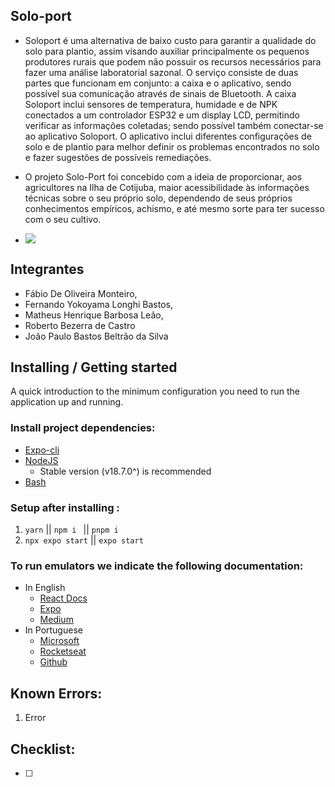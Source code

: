 ## Solo-port
  
- Soloport é uma alternativa de baixo custo para garantir a qualidade do solo para plantio, assim visando auxiliar principalmente os pequenos produtores rurais que podem não possuir os recursos necessários para fazer uma análise laboratorial sazonal. O serviço consiste de duas partes que funcionam em conjunto: a caixa e o aplicativo, sendo possível sua comunicação através de sinais de Bluetooth. A caixa Soloport inclui sensores de temperatura, humidade e de NPK conectados a um controlador ESP32 e um display LCD, permitindo verificar as informações coletadas; sendo possível também conectar-se ao aplicativo Soloport. O aplicativo inclui diferentes configurações de solo e de plantio para melhor definir os problemas encontrados no solo e fazer sugestões de possíveis remediações.

- 	O projeto Solo-Port foi concebido com a ideia de proporcionar, aos agricultores na Ilha de Cotijuba, maior acessibilidade às informações técnicas sobre o seu próprio solo, dependendo de seus próprios conhecimentos empíricos, achismo, e até mesmo sorte para ter sucesso com o seu cultivo. 

- ![]([https://pandao.github.io/editor.md/examples/images/4.jpg](https://cdn.discordapp.com/attachments/524749551526084620/1108591816061763624/11fbfaca-0ba2-4195-8bc8-757327bfad45.jpeg))

## Integrantes 


- Fábio De Oliveira Monteiro,
- Fernando Yokoyama Longhi Bastos,
- Matheus Henrique Barbosa Leão,
- Roberto Bezerra de Castro
- João Paulo Bastos Beltrão da Silva


## Installing / Getting started

A quick introduction to the minimum configuration you need to run the application up and running.

### Install project dependencies:

-   [Expo-cli](https://docs.expo.dev/get-started/installation/)
-   [NodeJS](https://nodejs.org/)
    -   Stable version (v18.7.0^) is recommended
-   [Bash](https://git-scm.com/downloads)

### Setup after installing :

1. `yarn` || `npm i ` || `pnpm i`
2. `npx expo start` || `expo start`

### To run emulators we indicate the following documentation:

-   In English
    -   [React Docs](https://reactnative.dev/docs/0.66/environment-setup)
    -   [Expo](https://docs.expo.dev/workflow/android-studio-emulator/)
    -   [Medium](https://randerson112358.medium.com/setup-react-native-environment-for-ios-97bf7faadf77)
-   In Portuguese
    -   [Microsoft](https://docs.microsoft.com/pt-br/windows/dev-environment/javascript/react-native-for-android)
    -   [Rocketseat](https://react-native.rocketseat.dev/ "https://react-native.rocketseat.dev/")
    -   [Github](https://github.com/AnthonyMRodrigues/docsreactnative/blob/master/docs/GettingStartedPortuguese.md)

## Known Errors:

1. Error

## Checklist:

-   [ ]
